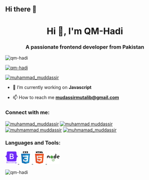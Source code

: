 ## Hi there 👋

<h1 align="center">Hi 👋, I'm QM-Hadi</h1>
<h3 align="center">A passionate frontend developer from Pakistan</h3>

<p align="left"> <img src="https://komarev.com/ghpvc/?username=qm-hadi&label=Profile%20views&color=0e75b6&style=flat" alt="qm-hadi" /> </p>

<p align="left"> <a href="https://github.com/ryo-ma/github-profile-trophy"><img src="https://github-profile-trophy.vercel.app/?username=qm-hadi" alt="qm-hadi" /></a> </p>

<p align="left"> <a href="https://twitter.com/muhammad_muddassir" target="blank"><img src="https://img.shields.io/twitter/follow/muhammad_muddassir?logo=twitter&style=for-the-badge" alt="muhammad_muddassir" /></a> </p>

- 🔭 I’m currently working on **Javascript**

- 📫 How to reach me **mudassirmutalib@gmail.com**

<h3 align="left">Connect with me:</h3>
<p align="left">
<a href="https://twitter.com/muhammad_muddassir" target="blank"><img align="center" src="https://raw.githubusercontent.com/rahuldkjain/github-profile-readme-generator/master/src/images/icons/Social/twitter.svg" alt="muhammad_muddassir" height="30" width="40" /></a>
<a href="https://linkedin.com/in/muhammad muddassir" target="blank"><img align="center" src="https://raw.githubusercontent.com/rahuldkjain/github-profile-readme-generator/master/src/images/icons/Social/linked-in-alt.svg" alt="muhammad muddassir" height="30" width="40" /></a>
<a href="https://fb.com/muhmammad muddassir" target="blank"><img align="center" src="https://raw.githubusercontent.com/rahuldkjain/github-profile-readme-generator/master/src/images/icons/Social/facebook.svg" alt="muhmammad muddassir" height="30" width="40" /></a>
<a href="https://instagram.com/muhmamad_muddassir" target="blank"><img align="center" src="https://raw.githubusercontent.com/rahuldkjain/github-profile-readme-generator/master/src/images/icons/Social/instagram.svg" alt="muhmamad_muddassir" height="30" width="40" /></a>
</p>

<h3 align="left">Languages and Tools:</h3>
<p align="left"> <a href="https://getbootstrap.com" target="_blank" rel="noreferrer"> <img src="https://raw.githubusercontent.com/devicons/devicon/master/icons/bootstrap/bootstrap-plain-wordmark.svg" alt="bootstrap" width="40" height="40"/> </a> <a href="https://www.w3schools.com/css/" target="_blank" rel="noreferrer"> <img src="https://raw.githubusercontent.com/devicons/devicon/master/icons/css3/css3-original-wordmark.svg" alt="css3" width="40" height="40"/> </a> <a href="https://www.w3.org/html/" target="_blank" rel="noreferrer"> <img src="https://raw.githubusercontent.com/devicons/devicon/master/icons/html5/html5-original-wordmark.svg" alt="html5" width="40" height="40"/> </a> <a href="https://nodejs.org" target="_blank" rel="noreferrer"> <img src="https://raw.githubusercontent.com/devicons/devicon/master/icons/nodejs/nodejs-original-wordmark.svg" alt="nodejs" width="40" height="40"/> </a> </p>

<p><img align="center" src="https://github-readme-stats.vercel.app/api/top-langs?username=qm-hadi&show_icons=true&locale=en&layout=compact" alt="qm-hadi" /></p>

